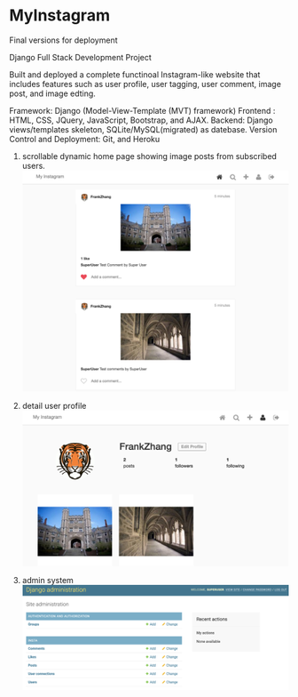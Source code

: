 # MyInstagram
Final versions for deployment 


Django Full Stack Development Project 

Built and deployed a complete functinoal Instagram-like website that includes features such as user profile, user tagging, user comment, image post, and image edting. 

Framework: Django (Model-View-Template (MVT) framework)
Frontend : HTML, CSS, JQuery, JavaScript, Bootstrap, and AJAX.
Backend: Django views/templates skeleton, SQLite/MySQL(migrated) as datebase. 
Version Control and Deployment: Git, and Heroku

1. scrollable dynamic home page showing image posts from subscribed users. 
![scrollable dynamic home page showing image posts from subscribed users](https://raw.githubusercontent.com/FengyuZ1994/MyInstagram/master/demo1.png)

2. detail user profile
![enter image description here](https://raw.githubusercontent.com/FengyuZ1994/MyInstagram/master/demo2.png)

3. admin system 
![enter image description here](https://raw.githubusercontent.com/FengyuZ1994/MyInstagram/master/demo3.png)
